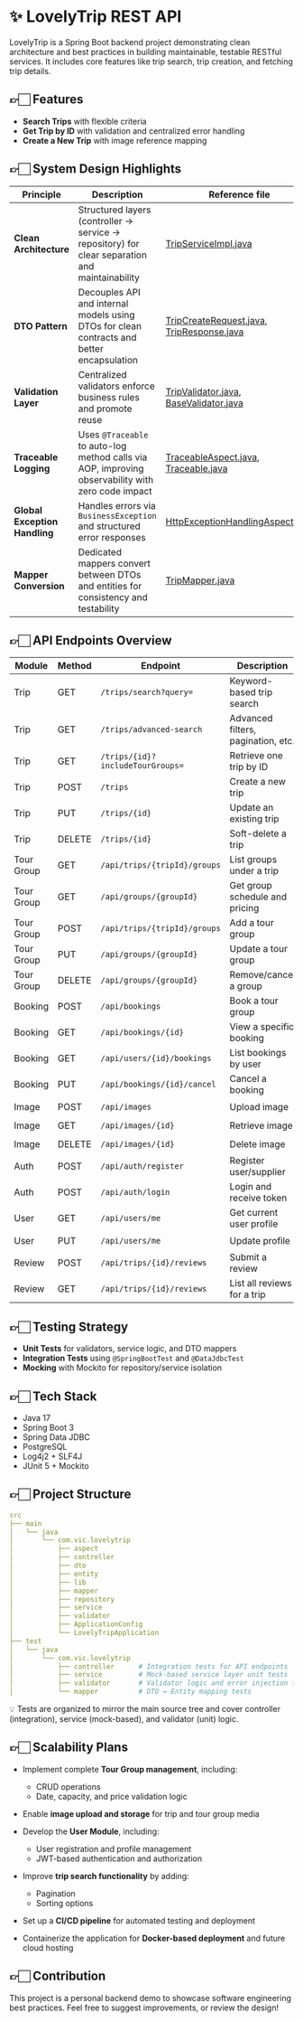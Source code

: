 # ✨ LovelyTrip REST API

LovelyTrip is a Spring Boot backend project demonstrating clean architecture and best practices in building maintainable, testable RESTful services. It includes core features like trip search, trip creation, and fetching trip details.


## 👉🏻 Features

-  **Search Trips** with flexible criteria
-  **Get Trip by ID** with validation and centralized error handling
-  **Create a New Trip** with image reference mapping



## 👉🏻 System Design Highlights


| Principle                      | Description                                                                                       | Reference file                                                                                                                                                                                                                                                           |
|--------------------------------|---------------------------------------------------------------------------------------------------|--------------------------------------------------------------------------------------------------------------------------------------------------------------------------------------------------------------------------------------------------------------------------|
| **Clean Architecture**         | Structured layers (controller → service → repository) for clear separation and maintainability    | [TripServiceImpl.java](https://github.com/yourname/your-repo/blob/main/src/main/java/com/vic/lovelytrip/service/TripServiceImpl.java)                                                                                                                                    |
| **DTO Pattern**                | Decouples API and internal models using DTOs for clean contracts and better encapsulation         | [TripCreateRequest.java](https://github.com/yourname/your-repo/blob/main/src/main/java/com/vic/lovelytrip/dto/TripCreateRequest.java), [TripResponse.java](https://github.com/yourname/your-repo/blob/main/src/main/java/com/vic/lovelytrip/dto/TripResponse.java)       |
| **Validation Layer**           | Centralized validators enforce business rules and promote reuse                                   | [TripValidator.java](https://github.com/yourname/your-repo/blob/main/src/main/java/com/vic/lovelytrip/validator/TripValidator.java), [BaseValidator.java](https://github.com/yourname/your-repo/blob/main/src/main/java/com/vic/lovelytrip/validator/BaseValidator.java) |
| **Traceable Logging**          | Uses `@Traceable` to auto-log method calls via AOP, improving observability with zero code impact | [TraceableAspect.java](https://github.com/yourname/your-repo/blob/main/src/main/java/com/vic/lovelytrip/aspect/TraceableAspect.java), [Traceable.java](https://github.com/yourname/your-repo/blob/main/src/main/java/com/vic/lovelytrip/lib/Traceable.java)              |
| **Global Exception Handling**  | Handles errors via `BusinessException` and structured error responses                             | [HttpExceptionHandlingAspect.java](https://github.com/yourname/your-repo/blob/main/src/main/java/com/vic/lovelytrip/aspect/HttpExceptionHandlingAspect.java)                                                                                                             |
| **Mapper Conversion**          | Dedicated mappers convert between DTOs and entities for consistency and testability               | [TripMapper.java](https://github.com/yourname/your-repo/blob/main/src/main/java/com/vic/lovelytrip/mapper/TripMapper.java)                                                                                                                                               |



## 👉🏻 API Endpoints Overview

| Module     | Method   | Endpoint                         | Description                        | Status          |
|------------|----------|----------------------------------|------------------------------------|-----------------|
| Trip       | GET      | `/trips/search?query=`           | Keyword-based trip search          | ✅ Completed     |
| Trip       | GET      | `/trips/advanced-search`         | Advanced filters, pagination, etc. | 🛠️ In Progress |
| Trip       | GET      | `/trips/{id}?includeTourGroups=` | Retrieve one trip by ID            | ✅ Completed     |
| Trip       | POST     | `/trips`                         | Create a new trip                  | ✅ Completed     |
| Trip       | PUT      | `/trips/{id}`                    | Update an existing trip            | 🕐 Planned      |
| Trip       | DELETE   | `/trips/{id}`                    | Soft-delete a trip                 | 🕐 Planned      |
| Tour Group | GET      | `/api/trips/{tripId}/groups`     | List groups under a trip           | 🕐 Planned      |
| Tour Group | GET      | `/api/groups/{groupId}`          | Get group schedule and pricing     | 🕐 Planned      |
| Tour Group | POST     | `/api/trips/{tripId}/groups`     | Add a tour group                   | 🕐 Planned      |
| Tour Group | PUT      | `/api/groups/{groupId}`          | Update a tour group                | 🕐 Planned      |
| Tour Group | DELETE   | `/api/groups/{groupId}`          | Remove/cancel a group              | 🕐 Planned      |
| Booking    | POST     | `/api/bookings`                  | Book a tour group                  | 🕐 Planned      |
| Booking    | GET      | `/api/bookings/{id}`             | View a specific booking            | 🕐 Planned      |
| Booking    | GET      | `/api/users/{id}/bookings`       | List bookings by user              | 🕐 Planned      |
| Booking    | PUT      | `/api/bookings/{id}/cancel`      | Cancel a booking                   | 🕐 Planned      |
| Image      | POST     | `/api/images`                    | Upload image                       | 🕐 Planned      |
| Image      | GET      | `/api/images/{id}`               | Retrieve image                     | 🕐 Planned      |
| Image      | DELETE   | `/api/images/{id}`               | Delete image                       | 🕐 Planned      |
| Auth       | POST     | `/api/auth/register`             | Register user/supplier             | 🕐 Planned      |
| Auth       | POST     | `/api/auth/login`                | Login and receive token            | 🕐 Planned      |
| User       | GET      | `/api/users/me`                  | Get current user profile           | 🕐 Planned      |
| User       | PUT      | `/api/users/me`                  | Update profile                     | 🕐 Planned      |
| Review     | POST     | `/api/trips/{id}/reviews`        | Submit a review                    | 🕐 Planned      |
| Review     | GET      | `/api/trips/{id}/reviews`        | List all reviews for a trip        | 🕐 Planned      |




## 👉🏻 Testing Strategy

* **Unit Tests** for validators, service logic, and DTO mappers
* **Integration Tests** using `@SpringBootTest` and `@DataJdbcTest`
* **Mocking** with Mockito for repository/service isolation



## 👉🏻 Tech Stack

* Java 17
* Spring Boot 3
* Spring Data JDBC
* PostgreSQL
* Log4j2 + SLF4J
* JUnit 5 + Mockito



## 👉🏻 Project Structure

```yml
src
├── main
│   └── java
│       └── com.vic.lovelytrip
│           ├── aspect
│           ├── controller
│           ├── dto
│           ├── entity
│           ├── lib
│           ├── mapper
│           ├── repository
│           ├── service
│           ├── validator
│           ├── ApplicationConfig
│           └── LovelyTripApplication
├── test
│   └── java
│       └── com.vic.lovelytrip
│           ├── controller      # Integration tests for API endpoints
│           ├── service         # Mock-based service layer unit tests
│           ├── validator       # Validator logic and error injection tests
│           └── mapper          # DTO ↔ Entity mapping tests


```

💡 Tests are organized to mirror the main source tree and cover controller (integration), service (mock-based), and validator (unit) logic.




## 👉🏻 Scalability Plans

* Implement complete **Tour Group management**, including:
  * CRUD operations
  * Date, capacity, and price validation logic

* Enable **image upload and storage** for trip and tour group media

* Develop the **User Module**, including:
  * User registration and profile management
  * JWT-based authentication and authorization

* Improve **trip search functionality** by adding:
  * Pagination
  * Sorting options

* Set up a **CI/CD pipeline** for automated testing and deployment

* Containerize the application for **Docker-based deployment** and future cloud hosting


## 👉🏻 Contribution

This project is a personal backend demo to showcase software engineering best practices. Feel free to suggest improvements, or review the design!
